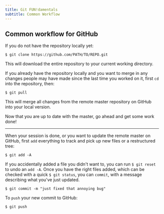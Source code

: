 ```yaml
---
title: Git FUN!damentals
subtitle: Common Workflow
---
```


## Common workflow for GitHub

If you do not have the repository locally yet:

~~~
$ git clone https://github.com/PATH/TO/REPO.git
~~~

This will download the entire repository to your current working directory.

If you already have the repository locally and you want to merge in any changes people may have made since the last time you worked on it, first `cd` into the repository, then:

~~~
$ git pull
~~~

This will merge all changes from the remote master repository on GitHub into your local version.

Now that you are up to date with the master, go ahead and get some work done!

---

When your session is done, or you want to update the remote master on GitHub, first `add` everything to track and pick up new files or a restructured tree:

~~~
$ git add -A
~~~

If you accidentally added a file you didn't want to, you can run `$ git reset` to undo an `add -A`. Once you have the right files added, which can be checked with a quick `$ git status`, you can `commit`, with a message describing what you've just updated.

~~~
$ git commit -m "just fixed that annoying bug"
~~~

To `push` your new commit to GitHub:

~~~
$ git push
~~~

